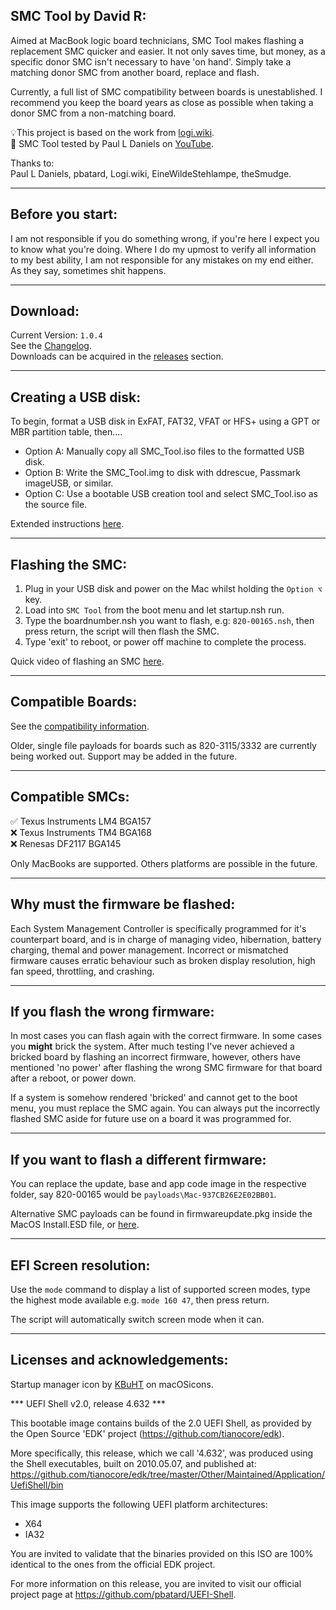**SMC Tool by David R:**
-
Aimed at MacBook logic board technicians, SMC Tool makes flashing a replacement SMC quicker and easier. It not only saves time, but money, as a specific donor SMC isn't necessary to have 'on hand'. Simply take a matching donor SMC from another board, replace and flash.

Currently, a full list of SMC compatibility between boards is unestablished. I recommend you keep the board years as close as possible when taking a donor SMC from a non-matching board.

💡This project is based on the work from  [logi.wiki](https://logi.wiki/index.php?title=SMC_flashing).\
🎥 SMC Tool tested by Paul L Daniels on [YouTube](https://www.youtube.com/watch?v=q8LEh8C4iYo).

Thanks to:\
Paul L Daniels, pbatard, Logi.wiki, EineWildeStehlampe, theSmudge.

------------------------------------------------------------------------------------------------------------------------
**Before you start:**
-

I am not responsible if you do something wrong, if you're here I expect you to know what you're doing. Where I do my upmost to verify all information to my best ability, I am not responsible for any mistakes on my end either. As they say, sometimes shit happens.

------------------------------------------------------------------------------------------------------------------------
**Download:**
-
Current Version: `1.0.4` \
See the [Changelog](CHANGELOG.md).\
Downloads can be acquired in the [releases](https://github.com/MuertoGB/SMCTool/releases) section.

------------------------------------------------------------------------------------------------------------------------
**Creating a USB disk:**
-
To begin, format a USB disk in ExFAT, FAT32, VFAT or HFS+ using a GPT or MBR partition table, then....

- Option A: Manually copy all SMC_Tool.iso files to the formatted USB disk.
- Option B: Write the SMC_Tool.img to disk with ddrescue, Passmark imageUSB, or similar.
- Option C: Use a bootable USB creation tool and select SMC_Tool.iso as the source file.

Extended instructions [here](BOOTABLEUSB.md).

------------------------------------------------------------------------------------------------------------------------
**Flashing the SMC:**
-
  1. Plug in your USB disk and power on the Mac whilst holding the `Option ⌥` key.
  2. Load into `SMC Tool` from the boot menu and let startup.nsh run.
  3. Type the boardnumber.nsh you want to flash, e.g: `820-00165.nsh`, then press return, the script will then flash the SMC.
  4. Type 'exit' to reboot, or power off machine to complete the process.

  Quick video of flashing an SMC [here](https://www.youtube.com/watch?v=nUm30m3zNxI).

------------------------------------------------------------------------------------------------------------------------
**Compatible Boards:**
-

See the [compatibility information](COMPATIBILITY.md).

Older, single file payloads for boards such as 820-3115/3332 are currently being worked out. Support may be added in the future.

------------------------------------------------------------------------------------------------------------------------

**Compatible SMCs:**
-

✅ Texus Instruments LM4 BGA157\
❌ Texus Instruments TM4 BGA168\
❌ Renesas DF2117 BGA145

Only MacBooks are supported. Others platforms are possible in the future.

------------------------------------------------------------------------------------------------------------------------
**Why must the firmware be flashed:**
-

Each System Management Controller is specifically programmed for it's counterpart board, and is in charge of managing video, hibernation, battery charging, themal and power management. Incorrect or mismatched firmware causes erratic behaviour such as broken display resolution, high fan speed, throttling, and crashing.

------------------------------------------------------------------------------------------------------------------------
**If you flash the wrong firmware:**
-

In most cases you can flash again with the correct firmware. In some cases you **might** brick the system. After much testing I've never achieved a bricked board by flashing an incorrect firmware, however, others have mentioned 'no power' after flashing the wrong SMC firmware for that board after a reboot, or power down.

If a system is somehow rendered 'bricked' and cannot get to the boot menu, you must replace the SMC again. You can always put the incorrectly flashed SMC aside for future use on a board it was programmed for.

------------------------------------------------------------------------------------------------------------------------
**If you want to flash a different firmware:**
-
You can replace the update, base and app code image in the respective folder, say 820-00165 would be `payloads\Mac-937CB26E2E02BB01`.

Alternative SMC payloads can be found in firmwareupdate.pkg inside the MacOS Install.ESD file, or [here](https://github.com/sadponyguerillaboy/SMC-Toolkit/tree/main/SMCPayloads).

------------------------------------------------------------------------------------------------------------------------

**EFI Screen resolution:**
-
Use the `mode` command to display a list of supported screen modes, type the highest mode available e.g. `mode 160 47`, then press return.

The script will automatically switch screen mode when it can.

------------------------------------------------------------------------------------------------------------------------
**Licenses and acknowledgements:**
-

Startup manager icon by [KBuHT](https://macosicons.com/#/u/KBuHT) on macOSicons.

  *** UEFI Shell v2.0, release 4.632 ***

  This bootable image contains builds of the 2.0 UEFI Shell, as provided by the
  Open Source 'EDK' project (https://github.com/tianocore/edk).

  More specifically, this release, which we call '4.632', was produced using the
  Shell executables, built on 2010.05.07, and published at:
  https://github.com/tianocore/edk/tree/master/Other/Maintained/Application/UefiShell/bin

  This image supports the following UEFI platform architectures:
  * X64
  * IA32

  You are invited to validate that the binaries provided on this ISO are 100%
  identical to the ones from the official EDK project.

  For more information on this release, you are invited to visit our official
  project page at https://github.com/pbatard/UEFI-Shell.
